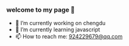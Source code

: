 ### welcome to my page 👋

- 🔭 I’m currently working on chengdu
- 🌱 I’m currently learning javascript
- 📫 How to reach me: 924229679@qq.com
